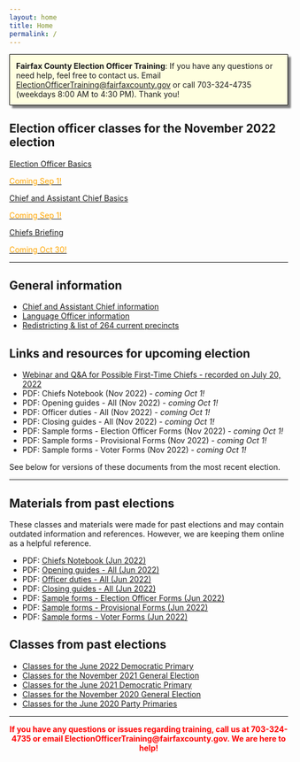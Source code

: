 ```yaml
---
layout: home
title: Home
permalink: /
---
```


<div class="homepage-intro animate__animated animate__pulse" style="margin:1em auto; display:none;">
    Welcome to the Election Officer Training website!
</div>

<p style="
    background: lightyellow;
    padding: 0.8em;
    box-shadow: 5px 5px 3px grey;
    border-radius: 1px;
    border: 1px solid black;
    margin-bottom: 2em;
"><strong>Fairfax County Election Officer Training</strong>: If you have any questions or need help, feel free to contact us. Email <a href="mailto:ElectionOfficerTraining@fairfaxcounty.gov">ElectionOfficerTraining@fairfaxcounty.gov</a> or call 703-324-4735 (weekdays 8:00 AM to 4:30 PM). Thank you!</p>

## Election officer classes for the November 2022 election

<div class="cards">

  <div class="card">
    <a href="/coming-soon">
      <div class="card-image-container">
        <div class="card-image" style="background-image: url('{{ site.url }}{{ site.baseurl }}/assets/img/new-eos.png')"></div>
      </div>
      <div class="card-text">
        <p>Election Officer Basics</p>
        <p class="card-coming-soon" style="color:orange;">Coming Sep 1!</p>
      </div>
    </a>
  </div>



  <div class="card">
    <a href="/coming-soon">
      <div class="card-image-container">
        <div class="card-image" style="background-image: url('{{ site.url }}{{ site.baseurl }}/assets/img/what-ifs.png')"></div>
      </div>
      <div class="card-text">
        <p>Chief and Assistant Chief Basics</p>
        <p class="card-coming-soon" style="color:orange;">Coming Sep 1!</p>
      </div>
    </a>
  </div>


  <div class="card">
    <a href="/coming-soon">
      <div class="card-image-container">
        <div class="card-image" style="background-image: url('{{ site.url }}{{ site.baseurl }}/assets/img/chiefs-briefing-small.jpg')"></div>
      </div>
      <div class="card-text">
        <p>Chiefs Briefing</p>
        <p class="card-coming-soon" style="color:orange;">Coming Oct 30!</p>
      </div>
    </a>
  </div>

</div>

<div></div>

---

## General information

* [Chief and Assistant Chief information](/chief-info/)
* [Language Officer information](/language-officers/)
* [Redistricting & list of 264 current precincts](/redistricting/)

## Links and resources for upcoming election

* [Webinar and Q&A for Possible First-Time Chiefs - recorded on July 20, 2022](qa-possible-chiefs/)
* PDF: Chiefs Notebook (Nov 2022) - *coming Oct 1!*
* PDF: Opening guides - All (Nov 2022) - *coming Oct 1!*
* PDF: Officer duties - All (Nov 2022) - *coming Oct 1!*
* PDF: Closing guides - All (Nov 2022) - *coming Oct 1!*
* PDF: Sample forms - Election Officer Forms (Nov 2022) - *coming Oct 1!*
* PDF: Sample forms - Provisional Forms (Nov 2022) - *coming Oct 1!*
* PDF: Sample forms - Voter Forms (Nov 2022) - *coming Oct 1!*

See below for versions of these documents from the most recent election.

---

## Materials from past elections

These classes and materials were made for past elections and may contain outdated information and references. However, we are keeping them online as a helpful reference.

* PDF: [Chiefs Notebook (Jun 2022)]({{site.url}}{{site.baseurl}}/jun-2022/chiefs-notebook/)
* PDF: [Opening guides - All (Jun 2022)]({{site.url}}{{site.baseurl}}/assets/docs/2022-06-opening-guides.pdf)
* PDF: [Officer duties - All (Jun 2022)]({{site.url}}{{site.baseurl}}/assets/docs/2022-06-day-guides.pdf)
* PDF: [Closing guides - All (Jun 2022)]({{site.url}}{{site.baseurl}}/assets/docs/2022-06-closing-guides.pdf)
* PDF: [Sample forms - Election Officer Forms (Jun 2022)]({{site.url}}{{site.baseurl}}/assets/docs/2022-06-forms-eo-samples.pdf)
* PDF: [Sample forms - Provisional Forms (Jun 2022)]({{site.url}}{{site.baseurl}}/assets/docs/2022-06-forms-provisional-samples.pdf)
* PDF: [Sample forms - Voter Forms (Jun 2022)]({{site.url}}{{site.baseurl}}/assets/docs/2022-06-forms-voter-samples.pdf)

## Classes from past elections

- [Classes for the June 2022 Democratic Primary]({{site.url}}{{site.baseurl}}/jun-2022)
- [Classes for the November 2021 General Election]({{site.url}}{{site.baseurl}}/nov-2021)
- [Classes for the June 2021 Democratic Primary]({{site.url}}{{site.baseurl}}/jun-2021)
- [Classes for the November 2020 General Election]({{site.url}}{{site.baseurl}}/nov-2020)
- [Classes for the June 2020 Party Primaries]({{site.url}}{{site.baseurl}}/jun-2020)

---

<p style="text-align: center; font-weight:bold;"><span style="color:#FF0000;">If you have any questions or issues regarding training, call us at 703-324-4735 or
 email ElectionOfficerTraining@fairfaxcounty.gov. We are here to help!</span></p>
